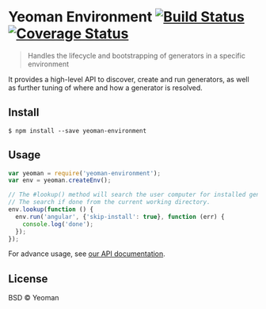 # Yeoman Environment [![Build Status](https://travis-ci.org/yeoman/generator.svg?branch=master)](https://travis-ci.org/yeoman/environment) [![Coverage Status](https://coveralls.io/repos/yeoman/environment/badge.svg?branch=master&service=github)](https://coveralls.io/github/yeoman/environment?branch=master)

> Handles the lifecycle and bootstrapping of generators in a specific environment

It provides a high-level API to discover, create and run generators, as well as further tuning of where and how a generator is resolved.


## Install

```
$ npm install --save yeoman-environment
```


## Usage

```js
var yeoman = require('yeoman-environment');
var env = yeoman.createEnv();

// The #lookup() method will search the user computer for installed generators.
// The search if done from the current working directory.
env.lookup(function () {
  env.run('angular', {'skip-install': true}, function (err) {
    console.log('done');
  });
});
```

For advance usage, see [our API documentation](http://yeoman.github.io/environment).


## License

BSD © Yeoman
